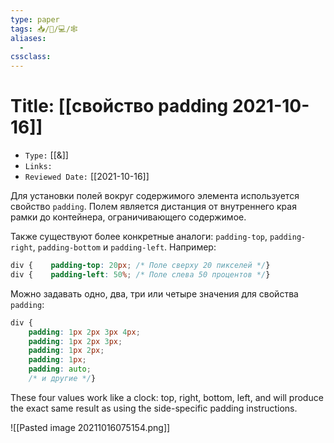 ```yaml
---
type: paper
tags: 📥️/📜️/💻/🕸
aliases:
  - 
cssclass: 
---
```




# Title: **[[свойство padding 2021-10-16]]**
- `Type:` [[&]]
- `Links:`
- `Reviewed Date:` [[2021-10-16]]

Для установки полей вокруг содержимого элемента используется свойство `padding`. Полем является дистанция от внутреннего края рамки до контейнера, ограничивающего содержимое.

Также существуют более конкретные аналоги: `padding-top`, `padding-right`, `padding-bottom` и `padding-left`. Например:
```css
div {    padding-top: 20px; /* Поле сверху 20 пикселей */}
div {    padding-left: 50%; /* Поле слева 50 процентов */}
```

Можно задавать одно, два, три или четыре значения для свойства `padding`:

```css
div {  
	padding: 1px 2px 3px 4px; 
	padding: 1px 2px 3px;  
	padding: 1px 2px; 
	padding: 1px;   
	padding: auto;  
	/* и другие */}
```
These four values work like a clock: top, right, bottom, left, and will produce the exact same result as using the side-specific padding instructions.

![[Pasted image 20211016075154.png]]
